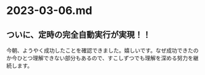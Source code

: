 # 2023-03-06.md

## ついに、定時の完全自動実行が実現！！

今朝、ようやく成功したことを確認できました。嬉しいです。なぜ成功できたのか今ひとつ理解できない部分もあるので、すこしずつでも理解を深める努力を継続します。
